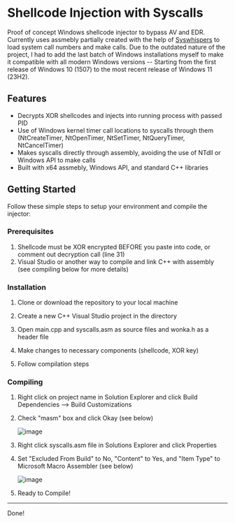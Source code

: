 # Shellcode Injection with Syscalls

Proof of concept Windows shellcode injector to bypass AV and EDR. Currently uses assmebly partially created with the help of [Syswhispers](https://github.com/jthuraisamy/SysWhispers) to load system call numbers and make calls. Due to the outdated nature of the project, I had to add the last batch of Windows installations myself to make it compatible with all modern Windows versions -- Starting from the first release of Windows 10 (1507) to the most recent release of Windows 11 (23H2).


## Features

- Decrypts XOR shellcodes and injects into running process with passed PID
- Use of Windows kernel timer call locations to syscalls through them (NtCreateTimer, NtOpenTimer, NtSetTimer, NtQueryTimer, NtCancelTimer)
- Makes syscalls directly through assembly, avoiding the use of NTdll or Windows API to make calls
- Built with x64 assmebly, Windows API, and standard C++ libraries

## Getting Started

Follow these simple steps to setup your environment and compile the injector:

### Prerequisites

1. Shellcode must be XOR encrypted BEFORE you paste into code, or comment out decryption call (line 31)
2. Visual Studio or another way to compile and link C++ with assembly (see compiling below for more details)

### Installation

1. Clone or download the repository to your local machine

2. Create a new C++ Visual Studio project in the directory

3. Open main.cpp and syscalls.asm as source files and wonka.h as a header file

4. Make changes to necessary components (shellcode, XOR key)

5. Follow compilation steps

### Compiling

1. Right click on project name in Solution Explorer and click Build Dependencies --> Build Customizations

2. Check "masm" box and click Okay (see below)

   ![image](https://github.com/maxbarkouras/Syscall-Shellcode-Injector/assets/40187297/50cb96f4-3304-4d5f-ba76-9c5f592eace0)

3. Right click syscalls.asm file in Solutions Explorer and click Properties

4. Set "Excluded From Build" to No, "Content" to Yes, and "Item Type" to Microsoft Macro Assembler (see below)

   ![image](https://github.com/maxbarkouras/Syscall-Shellcode-Injector/assets/40187297/bb34f9d9-1187-46c2-8e1a-2f38479b1435)

5. Ready to Compile!

---

Done!
